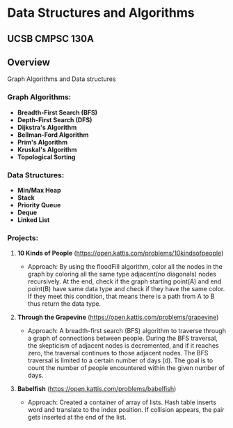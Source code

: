 # Data Structures and Algorithms

## UCSB CMPSC 130A

## Overview

Graph Algorithms and Data structures

### Graph Algorithms:

- **Breadth-First Search (BFS)**
- **Depth-First Search (DFS)**
- **Dijkstra's Algorithm**
- **Bellman-Ford Algorithm**
- **Prim's Algorithm**
- **Kruskal's Algorithm**
- **Topological Sorting**

### Data Structures:

- **Min/Max Heap**
- **Stack**
- **Priority Queue**
- **Deque**
- **Linked List**

### Projects:

1. **10 Kinds of People** (https://open.kattis.com/problems/10kindsofpeople)

   - Approach: By using the floodFill algorithm, color all the nodes in the graph by coloring all the same type adjacent(no diagonals) nodes recursively. At the end, check if the graph starting point(A) and end point(B) have same data type and check if they have the same color. If they meet this condition, that means there is a path from A to B thus return the data type.

2. **Through the Grapevine** (https://open.kattis.com/problems/grapevine)

   - Approach: A breadth-first search (BFS) algorithm to traverse through a graph of connections between people. During the BFS traversal, the skepticism of adjacent nodes is decremented, and if it reaches zero, the traversal continues to those adjacent nodes. The BFS traversal is limited to a certain number of days (d). The goal is to count the number of people encountered within the given number of days.

3. **Babelfish** (https://open.kattis.com/problems/babelfish)

   - Approach: Created a container of array of lists. Hash table inserts word and translate to the index position. If collision appears, the pair gets inserted at the end of the list.

